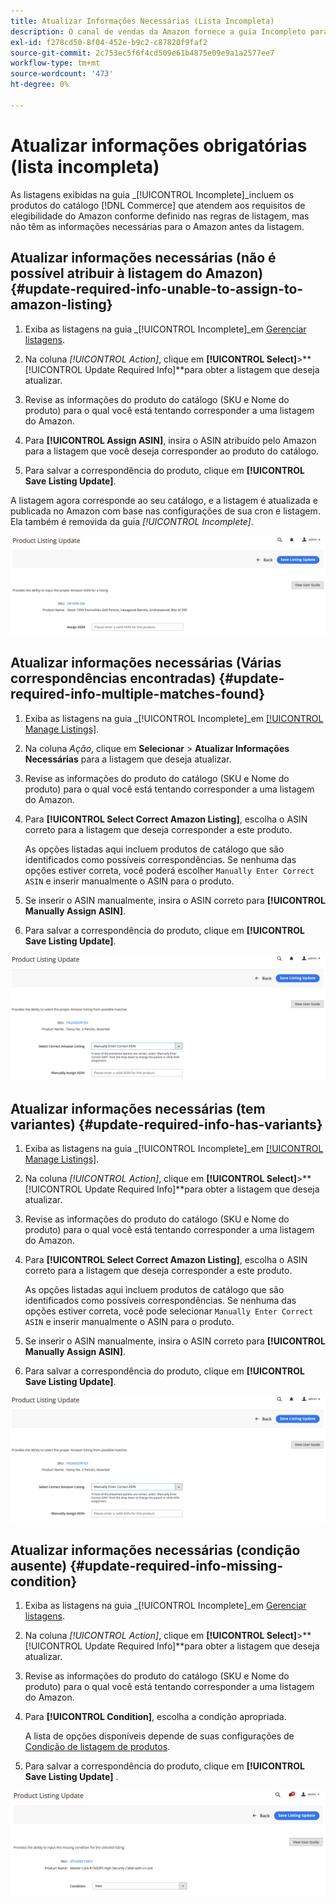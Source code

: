 ```yaml
---
title: Atualizar Informações Necessárias (Lista Incompleta)
description: O canal de vendas da Amazon fornece a guia Incompleto para monitorar produtos do catálogo de comércio que não têm informações exigidas pela Amazon.
exl-id: f278cd50-8f04-452e-b9c2-c87820f9faf2
source-git-commit: 2c753ec5f6f4cd509e61b4875e09e9a1a2577ee7
workflow-type: tm+mt
source-wordcount: '473'
ht-degree: 0%

---
```


# Atualizar informações obrigatórias (lista incompleta)

As listagens exibidas na guia _[!UICONTROL Incomplete]_incluem os produtos do catálogo [!DNL Commerce] que atendem aos requisitos de elegibilidade do Amazon conforme definido nas regras de listagem, mas não têm as informações necessárias para o Amazon antes da listagem.

## Atualizar informações necessárias (não é possível atribuir à listagem do Amazon) {#update-required-info-unable-to-assign-to-amazon-listing}

1. Exiba as listagens na guia _[!UICONTROL Incomplete]_em [Gerenciar listagens](./managing-product-listings.md).

1. Na coluna _[!UICONTROL Action]_, clique em **[!UICONTROL Select]**>**[!UICONTROL Update Required Info]**para obter a listagem que deseja atualizar.

1. Revise as informações do produto do catálogo (SKU e Nome do produto) para o qual você está tentando corresponder a uma listagem do Amazon.

1. Para **[!UICONTROL Assign ASIN]**, insira o ASIN atribuído pelo Amazon para a listagem que você deseja corresponder ao produto do catálogo.

1. Para salvar a correspondência do produto, clique em **[!UICONTROL Save Listing Update]**.

A listagem agora corresponde ao seu catálogo, e a listagem é atualizada e publicada no Amazon com base nas configurações de sua cron e listagem. Ela também é removida da guia _[!UICONTROL Incomplete]_.

![Atribuir manualmente o ASIN sem correspondência de listagem](assets/amazon-listing-update-assign-asin.png)

## Atualizar informações necessárias (Várias correspondências encontradas) {#update-required-info-multiple-matches-found}

1. Exiba as listagens na guia _[!UICONTROL Incomplete]_em [[!UICONTROL Manage Listings]](./managing-product-listings.md).

1. Na coluna _Ação_, clique em **Selecionar** > **Atualizar Informações Necessárias** para a listagem que deseja atualizar.

1. Revise as informações do produto do catálogo (SKU e Nome do produto) para o qual você está tentando corresponder a uma listagem do Amazon.

1. Para **[!UICONTROL Select Correct Amazon Listing]**, escolha o ASIN correto para a listagem que deseja corresponder a este produto.

   As opções listadas aqui incluem produtos de catálogo que são identificados como possíveis correspondências. Se nenhuma das opções estiver correta, você poderá escolher `Manually Enter Correct ASIN` e inserir manualmente o ASIN para o produto.

1. Se inserir o ASIN manualmente, insira o ASIN correto para **[!UICONTROL Manually Assign ASIN]**.

1. Para salvar a correspondência do produto, clique em **[!UICONTROL Save Listing Update]**.

![Selecionar manualmente o ASIN de várias correspondências possíveis](assets/amazon-listing-update-multiple-matches.png)

## Atualizar informações necessárias (tem variantes) {#update-required-info-has-variants}

1. Exiba as listagens na guia _[!UICONTROL Incomplete]_em [[!UICONTROL Manage Listings]](./managing-product-listings.md).

1. Na coluna _[!UICONTROL Action]_, clique em **[!UICONTROL Select]**>**[!UICONTROL Update Required Info]**para obter a listagem que deseja atualizar.

1. Revise as informações do produto do catálogo (SKU e Nome do produto) para o qual você está tentando corresponder a uma listagem do Amazon.

1. Para **[!UICONTROL Select Correct Amazon Listing]**, escolha o ASIN correto para a listagem que deseja corresponder a este produto.

   As opções listadas aqui incluem produtos de catálogo que são identificados como possíveis correspondências. Se nenhuma das opções estiver correta, você pode selecionar `Manually Enter Correct ASIN` e inserir manualmente o ASIN para o produto.

1. Se inserir o ASIN manualmente, insira o ASIN correto para **[!UICONTROL Manually Assign ASIN]**.

1. Para salvar a correspondência do produto, clique em **[!UICONTROL Save Listing Update]**.

![Selecionar manualmente o ASIN de possíveis correspondências de variante](assets/amazon-listing-update-multiple-matches.png)

## Atualizar informações necessárias (condição ausente) {#update-required-info-missing-condition}

1. Exiba as listagens na guia _[!UICONTROL Incomplete]_em [Gerenciar listagens](./managing-product-listings.md).

1. Na coluna _[!UICONTROL Action]_, clique em **[!UICONTROL Select]**>**[!UICONTROL Update Required Info]**para obter a listagem que deseja atualizar.

1. Revise as informações do produto do catálogo (SKU e Nome do produto) para o qual você está tentando corresponder a uma listagem do Amazon.

1. Para **[!UICONTROL Condition]**, escolha a condição apropriada.

   A lista de opções disponíveis depende de suas configurações de [Condição de listagem de produtos](./product-listing-condition.md).

1. Para salvar a correspondência do produto, clique em **[!UICONTROL Save Listing Update]** .

![Atualizar manualmente a condição ausente](assets/amazon-update-listing-missing-condition.png)

